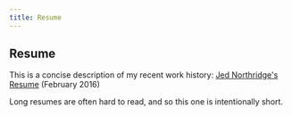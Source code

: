 ```yaml
---
title: Resume
---
```


## Resume

This is a concise description of my recent work history: [Jed Northridge's Resume][JedNorthridgeBriefResumeFebruary2016.pdf]
  (February 2016)

[JedNorthridgeBriefResumeFebruary2016.pdf]: /resume/JedNorthridgeBriefResumeFebruary2016.pdf

Long resumes are often hard to read, and so this one is intentionally
short.
